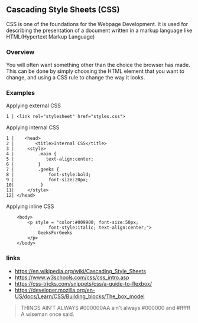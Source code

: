 ## Cascading Style Sheets (CSS)

CSS is one of the foundations for the Webpage Development. It is used for describing the presentation of a document written in a markup language like HTML(Hypertext Markup Language)

### Overview

You will often want something other than the choice the browser has made. This can be done by simply choosing the HTML element that you want to change, and using a CSS rule to change the way it looks.

### Examples

Applying external CSS

```
1 | <link rel="stylesheet" href="styles.css">
```

Applying internal CSS

```
1 |    <head>
2 |        <title>Internal CSS</title>
3 |     <style>
4 |         .main {
5 |            text-align:center;
6 |         }
7 |         .geeks {
8 |             font-style:bold;
9 |             font-size:20px;
10|          }
11|     </style>
12| </head>

```

Applying inline CSS

```
    <body>
        <p style = "color:#009900; font-size:50px;
                font-style:italic; text-align:center;">
            GeeksForGeeks
        </p>
    </body>
```

### links

- https://en.wikipedia.org/wiki/Cascading_Style_Sheets
- https://www.w3schools.com/css/css_intro.asp
- https://css-tricks.com/snippets/css/a-guide-to-flexbox/
- https://developer.mozilla.org/en-US/docs/Learn/CSS/Building_blocks/The_box_model

> THINGS AIN'T ALWAYS #000000AA ain't always #000000 and #ffffff
> A wiseman once said.
